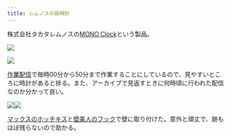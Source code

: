 ```yaml
---
title: レムノスの掛時計
---
```

株式会社タカタレムノスの[MONO Clock](https://www.amazon.co.jp/dp/B004UIT8BK)という製品。

![](https://lh6.googleusercontent.com/rPBlhRyb9T9ca9nIFyPzjJBLdjAXTbQro_EGmrilFXI5eUCYvnji0Z3DXytwR3oS_GqeTN0QuMZH8aKRBOLlKeyolmOjCALcihsBkceCZfLC_MOk3jZydaAsFgpIf1kJaQAcVBXoERCbbQu9iHTsYg)

![](https://lh6.googleusercontent.com/2cUk3-VZpSv5h2MZCbgzxmyamM6Pn2XnAXG0zbZjLN-31UkreXh7BHI4Y5s_Xqo48tLNCXOjZaT5pgkoJbR42sz1LIKE5veXsporaG3tHpe_OIh4gbUdwCHAS6rEHHQFJBJkelkpwIXmQajDEFqGKw)

[作業配信](https://www.youtube.com/channel/UC5s-KpSDGzxWPWNv94PnJHw)で毎時00分から50分まで作業することにしているので、見やすいところに時計があると捗る。また、アーカイブで見返すときに何時頃に行われた配信なのか分かって良い。

![](https://lh5.googleusercontent.com/iS7voBXaXcXCTZDkr1ymQ-cXzS62Wl5jWEd7jDbx9QZfcBagXDh2AwlIZxHfT2dPGz5KGB5-f72krkiQNOfuAvS271qRZ3kgOJwxP2vzs7fb5KA5ezxTAKOJeP8NngGT2B8RuHe3O1_8UJHC0_dmaQ)![](https://lh5.googleusercontent.com/2lOg2fTJW5ohz9b9TnrW_kCM4_WOyOPxgUJUGgRpRyFK_0UnEpJjpRz58aXaH8qmXhgs-p84mpQDhVCSLm7B17q1o2XrSfUiroo3FLe_2hbKdIZHcv2fra-kxHVjlKt5wOz_6AmeN_avyG8TzXyJGw)

[マックスのホッチキス](https://www.amazon.co.jp/dp/B000O9WRWG)と[壁美人のフック](https://www.amazon.co.jp/dp/B00CU78TDG)で壁に取り付けた。意外と頑丈で、跡もほぼ残らないので助かる。
